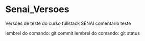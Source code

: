# Senai_Versoes
Versões de teste do curso fullstack SENAI
comentario teste

lembrei do comando: git commit
lembrei do comando: git status